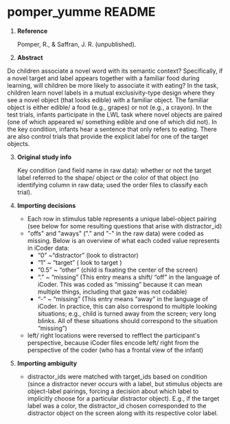 # pomper_yumme README

1. **Reference**

    Pomper, R., & Saffran, J. R. (unpublished).

2. **Abstract**

Do children associate a novel word with its semantic context? Specifically, if a novel target and label appears together with a familiar food during learning, will children be more likely to associate it with eating? In the task, children learn novel labels in a mutual exclusivity-type design where they see a novel object (that looks edible) with a familiar object. The familiar object is either edible/ a food (e.g., grapes) or not (e.g., a crayon). In the test trials, infants participate in the LWL task where novel objects are paired (one of which appeared w/ something edible and one of which did not). In the key condition, infants hear a sentence that only refers to eating. There are also control trials that provide the explicit label for one of the target objects.

3. **Original study info**

    Key condition (and field name in raw data): whether or not the target label referred to the shape/ object or the color of that object (no identifying column in raw data; used the order files to classify each trial).

4. **Importing decisions**
    - Each row in stimulus table represents a unique label-object pairing (see below for some resulting questions that arise with distractor_id)
    - "offs" and "aways" ("." and "-" in the raw data) were coded as missing. Below is an overview of what each coded value represents in iCoder data:
        - “0” ~“distractor” (look to distractor)
        - “1” ~ “target” ( look to target )
        - “0.5” ~ “other” (child is fixating the center of the screen)
        - “.” ~ “missing” (This entry means a shift/ “off” in the language of iCoder. This was coded as “missing” because it can mean multiple things, including that gaze was not codable)
        - “-” ~ “missing” (This entry means “away” in the language of iCoder. In practice, this can also correspond to multiple looking situations; e.g., child is turned away from the screen; very long blinks. All of these situations should correspond to the situation “missing”)
    - left/ right locations were reversed to refflect the participant's perspective, because iCoder files encode left/ right from the perspective of the coder (who has a frontal view of the infant)

5. **Importing ambiguity**
    - distractor_ids were matched with target_ids based on condition (since a distractor never occurs with a label, but stimulus objects are object-label pairings, forcing a decision about which label to implicitly choose for a particular distractor object). E.g., if the target label was a color, the distractor_id chosen corresponded to the distractor object on the screen along with its respective color label.
